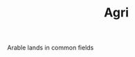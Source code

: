 ---
title: Agri
letter: A
permalink: "/definitions/agri.html"
body: Arable lands in common fields
published_at: '2018-07-07'
layout: post
---